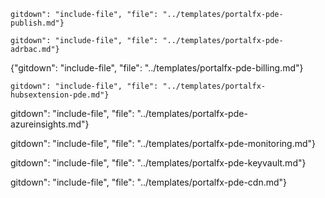 
    gitdown": "include-file", "file": "../templates/portalfx-pde-publish.md"}

    gitdown": "include-file", "file": "../templates/portalfx-pde-adrbac.md"}

  {"gitdown": "include-file", "file": "../templates/portalfx-pde-billing.md"}

    gitdown": "include-file", "file": "../templates/portalfx-hubsextension-pde.md"}

  gitdown": "include-file", "file": "../templates/portalfx-pde-azureinsights.md"}

  gitdown": "include-file", "file": "../templates/portalfx-pde-monitoring.md"}

  gitdown": "include-file", "file": "../templates/portalfx-pde-keyvault.md"}

  gitdown": "include-file", "file": "../templates/portalfx-pde-cdn.md"}
